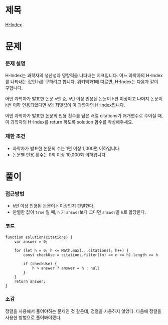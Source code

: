 # 제목

[H-Index](https://school.programmers.co.kr/learn/courses/30/lessons/42747)

# 문제

### 문제 설명

H-Index는 과학자의 생산성과 영향력을 나타내는 지표입니다. 어느 과학자의 H-Index를 나타내는 값인 h를 구하려고 합니다. 위키백과1에 따르면, H-Index는 다음과 같이 구합니다.

어떤 과학자가 발표한 논문 `n`편 중, `h`번 이상 인용된 논문이 `h`편 이상이고 나머지 논문이 `h`번 이하 인용되었다면 `h`의 최댓값이 이 과학자의 H-Index입니다.

어떤 과학자가 발표한 논문의 인용 횟수를 담은 배열 citations가 매개변수로 주어질 때, 이 과학자의 H-Index를 return 하도록 solution 함수를 작성해주세요.

### 제한 조건

- 과학자가 발표한 논문의 수는 1편 이상 1,000편 이하입니다.
- 논문별 인용 횟수는 0회 이상 10,000회 이하입니다.

# 풀이

### 접근방법

- `h`번 이상 인용된 논문이 `h` 이상인지 판별한다.
- 판별한 값이 `true` 일 때, `h` 가 `answer`보다 크다면 `answer`을 `h`로 할당한다.

### 코드

```
function solution(citations) {
    var answer = 0;

    for (let h = 0; h <= Math.max(...citations); h++) {
        const checkUse = citations.filter((n) => n >= h).length >= h

        if (checkUse) {
            h > answer ? answer = h : null
        }
    }
    return answer;
}
```

### 소감

정렬을 사용해서 풀어야하는 문제인 것 같은데, 정렬을 사용하지 않았다.
다음에 정렬을 사용한 방법으로 풀어봐야겠다.
